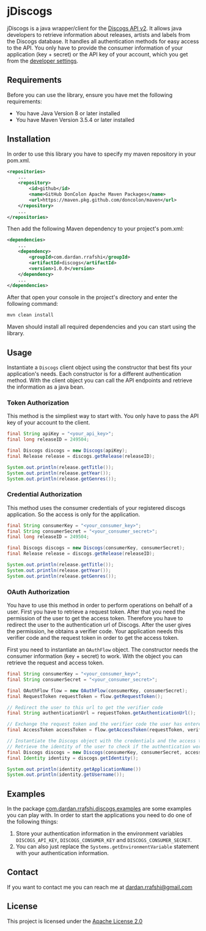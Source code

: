 # jDiscogs
jDiscogs is a java wrapper/client for the [Discogs API v2](https://www.discogs.com/developers). It allows java developers to retrieve information about releases, artists and labels from the Discogs database. It handles all authentication methods for easy access to the API. You only have to provide the consumer information of your application (key + secret) or the API key of your account, which you get from the [developer settings](https://www.discogs.com/settings/developers).

## Requirements
Before you can use the library, ensure you have met the following requirements:

- You have Java Version 8 or later installed
- You have Maven Version 3.5.4 or later installed

## Installation
In order to use this library you have to specify my maven repository in your pom.xml.
```xml
<repositories>
    ...
    <repository>
        <id>github</id>
        <name>GitHub DonColon Apache Maven Packages</name>
        <url>https://maven.pkg.github.com/doncolon/maven</url>
    </repository>
    ...
</repositories>
```

Then add the following Maven dependency to your project's pom.xml:
```xml
<dependencies>
    ...
    <dependency>
        <groupId>com.dardan.rrafshi</groupId>
	    <artifactId>discogs</artifactId>
	    <version>1.0.0</version>
    </dependency>
    ...
</dependencies>
```

After that open your console in the project's directory and enter the following command:
```bash
mvn clean install
```

Maven should install all required dependencies and you can start using the library.

## Usage
Instantiate a `Discogs` client object using the constructor that best fits your application's needs. Each constructor is for a different authentication method. With the client object you can call the API endpoints and retrieve the information as a java bean.

### Token Authorization
This method is the simpliest way to start with. You only have to pass the API key of your account to the client.
```java
final String apiKey = "<your_api_key>";
final long releaseID = 249504;

final Discogs discogs = new Discogs(apiKey);
final Release release = discogs.getRelease(releaseID);

System.out.println(release.getTitle());
System.out.println(release.getYear());
System.out.println(release.getGenres());
```

### Credential Authorization
This method uses the consumer credentials of your registered discogs application. So the access is only for the application.
```java
final String consumerKey = "<your_consumer_key>";
final String consumerSecret = "<your_consumer_secret>";
final long releaseID = 249504;

final Discogs discogs = new Discogs(consumerKey, consumerSecret);
final Release release = discogs.getRelease(releaseID);

System.out.println(release.getTitle());
System.out.println(release.getYear());
System.out.println(release.getGenres());
```

### OAuth Authorization
You have to use this method in order to perform operations on behalf of a user. First you have to retrieve a request token. After that you need the permission of the user to get the access token. Therefore you have to redirect the user to the authentication url of Discogs. After the user gives the permission, he obtains a verifier code. Your application needs this verifier code and the request token in order to get the access token.  

First you need to instantiate an `OAuthFlow` object. The constructor needs the consumer information (key + secret) to work. With the object you can retrieve the request and access token.
```java
final String consumerKey = "<your_consumer_key>";
final String consumerSecret = "<your_consumer_secret>";

final OAuthFlow flow = new OAuthFlow(consumerKey, consumerSecret);
final RequestToken requestToken = flow.getRequestToken();

// Redirect the user to this url to get the verifier code
final String authenticationUrl = requestToken.getAuthenticationUrl();

// Exchange the request token and the verifier code the user has entered for the access token
final AccessToken accessToken = flow.getAccessToken(requestToken, verifierCode);

// Instantiate the Discogs object with the credentials and the access token
// Retrieve the identity of the user to check if the authentication worked
final Discogs discogs = new Discogs(consumerKey, consumerSecret, accessToken);
final Identity identity = discogs.getIdentity();

System.out.println(identity.getApplicationName())
System.out.println(identity.getUsername());
```

## Examples
In the package [com.dardan.rrafshi.discogs.examples](https://github.com/DonColon/jDiscogs/tree/master/src/main/java/com/dardan/rrafshi/discogs/examples) are some examples you can play with. In order to start the applications you need to do one of the following things:

1. Store your authentication information in the environment variables `DISCOGS_API_KEY`, `DISCOGS_CONSUMER_KEY` and `DISCOGS_CONSUMER_SECRET`.
2. You can also just replace the `Systems.getEnvironmentVariable` statement with your authentication information.

## Contact
If you want to contact me you can reach me at <dardan.rrafshi@gmail.com>

## License
This project is licensed under the [Apache License 2.0](https://github.com/DonColon/jDiscogs/blob/master/LICENSE)
